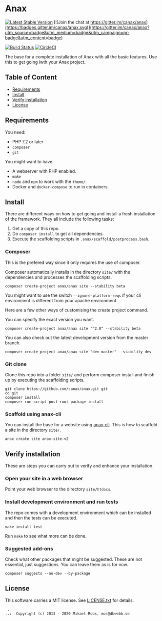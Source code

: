 Anax
=========================

[![Latest Stable Version](https://poser.pugx.org/anax/anax/v/stable)](https://packagist.org/packages/anax/anax)
[![Join the chat at https://gitter.im/canax/anax](https://badges.gitter.im/canax/anax.svg)](https://gitter.im/canax/anax?utm_source=badge&utm_medium=badge&utm_campaign=pr-badge&utm_content=badge)

[![Build Status](https://travis-ci.org/canax/anax.svg?branch=master)](https://travis-ci.org/canax/anax)
[![CircleCI](https://circleci.com/gh/canax/anax.svg?style=svg)](https://circleci.com/gh/canax/anax)

The base for a complete installation of Anax with all the basic features. Use this to get going iwth your Anax project.



Table of Content
------------------

* [Requirements](#Requirements)
* [Install](#Install)
* [Verify installation](#Verify-installation)
* [License](#License)



Requirements
------------------

You need:

* PHP 7.2 or later
* `composer`
* `git`

You might want to have:

* A webserver with PHP enabled.
* `make`
* `node` and `npm` to work with the `theme/`.
* Docker and `docker-compose` to run in containers.



Install
------------------

There are different ways on how to get going and install a fresh installation of the framework. They all include the following tasks:

1. Get a copy of this repo.
1. Do `composer install` to get all dependencies.
1. Execute the scaffolding scripts in `.anax/scaffold/postprocess.bash`.



### Composer

This is the prefered way since it only requires the use of composer.

Composer automatically installs in the directory `site/` with the dependencies and processes the scaffolding scripts.

```
composer create-project anax/anax site --stability beta
```

You might want to use the switch `--ignore-platform-reqs` if your cli environment is different from your apache environment.

Here are a few other ways of customising the create project command.

You can specify the exact version you want.

```
composer create-project anax/anax site "^2.0" --stability beta
```

You can also check out the latest development version from the master branch.

```
composer create-project anax/anax site "dev-master" --stability dev
```



### Git clone

Clone this repo into a folder `site/` and perform composer install and finish up by executing the scaffolding scripts.

```
git clone https://github.com/canax/anax.git git
cd git
composer install
composer run-script post-root-package-install
```



### Scaffold using anax-cli

You can install the base for a website using [anax-cli](https://github.com/canax/anax-cli). This is how to scaffold a site in the directory `site/`.

```
anax create site anax-site-v2
```




Verify installation
------------------

These are steps you can carry out to verify and enhance your installation.



### Open your site in a web browser

Point your web browser to the directory `site/htdocs`.



### Install development environment and run tests

The repo comes with a development environment which can be installed and then the tests can be executed.

```
make install test
```

Run `make` to see what more can be done.



### Suggested add-ons

Check what other packages that might be suggested. These are not essential, just suggestions. You can leave them as is for now.

```
composer suggests --no-dev --by-package
```



License
------------------

This software carries a MIT license. See [LICENSE.txt](LICENSE.txt) for details.



```
 .  
..:  Copyright (c) 2013 - 2020 Mikael Roos, mos@dbwebb.se
```
